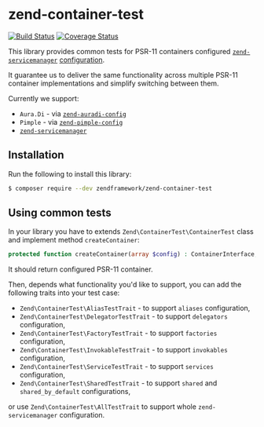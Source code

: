 # zend-container-test

[![Build Status](https://secure.travis-ci.org/zendframework/zend-container-test.svg?branch=master)](https://secure.travis-ci.org/zendframework/zend-container-test)
[![Coverage Status](https://coveralls.io/repos/github/zendframework/zend-container-test/badge.svg?branch=master)](https://coveralls.io/github/zendframework/zend-container-test?branch=master)

This library provides common tests for PSR-11 containers configured
[`zend-servicemanager`](https://github.com/zendframework/zend-servicemanager)
[configuration](https://docs.zendframework.com/zend-servicemanager/configuring-the-service-manager/).

It guarantee us to deliver the same functionality across multiple PSR-11
container implementations and simplify switching between them.

Currently we support:
- `Aura.Di` - via [`zend-auradi-config`](https://github.com/zendframework/zend-auradi-config)
- `Pimple` - via [`zend-pimple-config`](https://github.com/zendframework/zend-pimple-config)
- [`zend-servicemanager`](https://github.com/zendframework/zend-servicemanager)

## Installation

Run the following to install this library:

```bash
$ composer require --dev zendframework/zend-container-test
```

## Using common tests

In your library you have to extends `Zend\ContainerTest\ContainerTest` class
and implement method `createContainer`:

```php
protected function createContainer(array $config) : ContainerInterface;
```

It should return configured PSR-11 container.

Then, depends what functionality you'd like to support, you can add the
following traits into your test case:

- `Zend\ContainerTest\AliasTestTrait` - to support `aliases` configuration,
- `Zend\ContainerTest\DelegatorTestTrait` - to support `delegators` configuration,
- `Zend\ContainerTest\FactoryTestTrait` - to support `factories` configuration,
- `Zend\ContainerTest\InvokableTestTrait` - to support `invokables` configuration,
- `Zend\ContainerTest\ServiceTestTrait` - to support `services` configuration,
- `Zend\ContainerTest\SharedTestTrait` - to support `shared` and `shared_by_default` configurations,

or use `Zend\ContainerTest\AllTestTrait` to support whole `zend-servicemanager` configuration.
